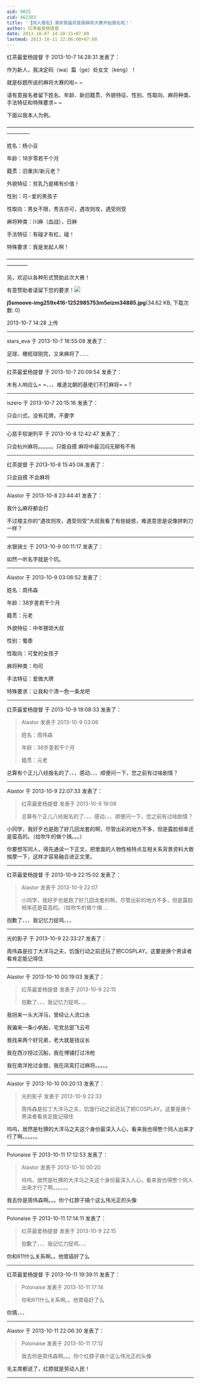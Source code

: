 ```yaml
---
aid: 9025
zid: 462303
title: '【同人报名】澳宋首届凤鸾阁麻将大赛开始报名啦！'
author: 红茶最爱杨提督
date: 2013-10-07 14:28:31+07:00
lastmod: 2013-10-11 22:06:00+07:00
---
```


红茶最爱杨提督 于 2013-10-7 14:28:31 发表了：

作为新人，我决定码（wa）篇（ge）处女文（keng）！

就是标题所说的麻将大赛的啦~ ~

请有意报名者留下姓名、年龄、新旧籍贯、外貌特征、性别、性取向、麻将种类、手法特征和特殊要求~ ~

下面以我本人为例。

————————————————————————————————————————-

姓名：杨小豆

年龄：18岁零若干个月

籍贯：旧重庆/新元老？

外貌特征：贫乳乃是稀有价值！

性别：可♂爱的男孩子

性取向：男女不限，秀吉亦可，遇攻则攻，遇受则受

麻将种类：川麻（血战），日麻

手法特征：有碰才有杠，碰！

特殊要求：我是发起人啊！

————————————————————————————————————————

另，欢迎以各种形式赞助此次大赛！

有意赞助者请留下您的要求！![](https://mirrors.tuna.tsinghua.edu.cn/osdn/lgqm/72877/142812ogydbuogdwdu72fp.jpg)



**j5smoove-img259x416-1252985753m5eizm34885.jpg**(34.62 KB, 下载次数: 0)



2013-10-7 14:28 上传

---------

stars_eva 于 2013-10-7 16:55:08 发表了：

足球、橄榄球刚完，又来麻将了……

---------

红茶最爱杨提督 于 2013-10-7 20:09:54 发表了：

木有人响应么= =、、、难道北朝的基佬们不打麻将= =？

---------

iszero 于 2013-10-7 20:15:16 发表了：

只会川式，没有花牌，不要字

---------

心慈手软谢列平 于 2013-10-8 12:42:47 发表了：

只会杭州麻将。。。。。。只能自摸 麻将中最沉闷无聊有不有

---------

红茶提督 于 2013-10-8 15:45:08 发表了：

只会自摸 不会麻将

---------

Alastor 于 2013-10-8 23:44:41 发表了：

我什么麻将都会打

不过楼主你的“遇攻则攻，遇受则受”大叔我看了有些疑惑，难道意思是说像拼刺刀一样？

---------

水银骑士 于 2013-10-9 00:11:17 发表了：

如然一听名字就是个坑。

---------

Alastor 于 2013-10-9 03:06:52 发表了：

姓名：周伟森

年龄：38岁差若干个月

籍贯：元老

外貌特征：中年猥琐大叔

性别：蜀黍

性取向：可爱的女孩子

麻将种类：均可

手法特征：爱做大牌

特殊要求：让我和个清一色一条龙吧

---------

红茶最爱杨提督 于 2013-10-9 19:08:33 发表了：

> Alastor 发表于 2013-10-9 03:06
> 
> 姓名：周伟森
> 
> 年龄：38岁差若干个月
> 
> 籍贯：元老



总算有个正儿八经报名的了、、、感动、、、顺便问一下，您之前有过啥剧情？

---------

Alastor 于 2013-10-9 22:07:33 发表了：

> 红茶最爱杨提督 发表于 2013-10-9 19:08
> 
> 总算有个正儿八经报名的了、、、感动、、、顺便问一下，您之前有过啥剧情？



小同学，我好歹也是跑了好几回龙套的啊，尽管出彩的地方不多，但是露脸频率还是蛮高的。（给吹牛的做个揖。。。）

你要想写同人，得先通读一下正文，把里面的人物性格特点互相关系背景资料大致揣摩一下，这样才容易融合进正文里。

---------

红茶最爱杨提督 于 2013-10-9 22:15:02 发表了：

> Alastor 发表于 2013-10-9 22:07
> 
> 小同学，我好歹也是跑了好几回龙套的啊，尽管出彩的地方不多，但是露脸频率还是蛮高的。（给吹牛的做个揖 ...



抱歉了、、、我记忆力捉鸡、、、

---------

光的影子 于 2013-10-9 22:33:27 发表了：

周伟森是拉丁大洋马之夫，饥饿行动之前还玩了把COSPLAY。这要是换个男读者看肯定能记得住

---------

Alastor 于 2013-10-10 00:19:03 发表了：

> 红茶最爱杨提督 发表于 2013-10-9 22:15
> 
> 抱歉了、、、我记忆力捉鸡、、、



我拐来一头大洋马，曾经让人流口水

我骗来一条小帆船，宅党总部飞云号

我找来两个好兄弟，老大就是钱议长

我在西沙捞过沉船，我在博铺打过冷枪

我在南洋抢过金银，我在凤鸾打过麻将。。。。。

---------

Alastor 于 2013-10-10 00:20:13 发表了：

> 光的影子 发表于 2013-10-9 22:33
> 
> 周伟森是拉丁大洋马之夫，饥饿行动之前还玩了把COSPLAY。这要是换个男读者看肯定能记得住



呜呜，居然是杜撰的大洋马之夫这个身份最深入人心，看来我也得憋个同人出来才行了啊。。。。。。

---------

Polonaise 于 2013-10-11 17:12:53 发表了：

> Alastor 发表于 2013-10-10 00:20
> 
> 呜呜，居然是杜撰的大洋马之夫这个身份最深入人心，看来我也得憋个同人出来才行了啊。。。。。。



我去你是周伟森啊。。。你个红脖子搞个这么伟光正的头像

---------

Polonaise 于 2013-10-11 17:14:11 发表了：

> 红茶最爱杨提督 发表于 2013-10-9 22:15
> 
> 抱歉了、、、我记忆力捉鸡、、、



你和611什么关系啊。。他胃癌好了么

---------

红茶最爱杨提督 于 2013-10-11 19:39:11 发表了：

> Polonaise 发表于 2013-10-11 17:14
> 
> 你和611什么关系啊。。他胃癌好了么



你猜、、、

---------

Alastor 于 2013-10-11 22:06:30 发表了：

> Polonaise 发表于 2013-10-11 17:12
> 
> 我去你是周伟森啊。。。你个红脖子搞个这么伟光正的头像



毛主席都说了，红脖就是劳动人民！

---------

